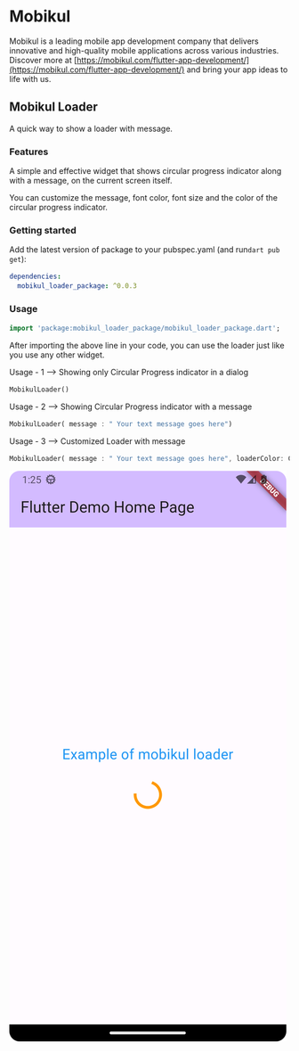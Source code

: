 # Mobikul 
Mobikul is a leading mobile app development company that delivers innovative and high-quality mobile applications across various industries. Discover more at [https://mobikul.com/flutter-app-development/](https://mobikul.com/flutter-app-development/) and bring your app ideas to life with us.



## Mobikul Loader
A quick way to show a loader with message.

### Features
A simple and effective widget that shows circular progress indicator along with a message, on the current screen itself.

You can customize the message, font color, font size and the color of the circular progress indicator. 

### Getting started

Add the latest version of package to your pubspec.yaml (and run`dart pub get`):
```yaml
dependencies:
  mobikul_loader_package: ^0.0.3
```

### Usage

```dart
import 'package:mobikul_loader_package/mobikul_loader_package.dart';
```

After importing the above line in your code, you can use the loader just like you use any other widget.

Usage - 1 --> Showing only Circular Progress indicator in a dialog
```dart
MobikulLoader()
```

Usage - 2 --> Showing Circular Progress indicator with a message

```dart
MobikulLoader( message : " Your text message goes here")
```
Usage - 3 --> Customized Loader with message 

```dart
MobikulLoader( message : " Your text message goes here", loaderColor: Colors.green , fontColor: Colors.black, fontSize: 24)
```

![Loader_pic](loader_pic.png)